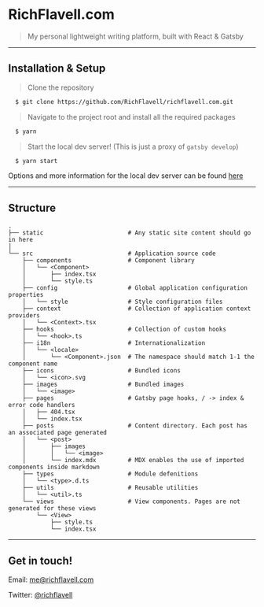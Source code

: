 # RichFlavell.com

> My personal lightweight writing platform, built with React & Gatsby

---

## Installation & Setup

> Clone the repository

```sh
  $ git clone https://github.com/RichFlavell/richflavell.com.git
```

> Navigate to the project root and install all the required packages

```sh
  $ yarn
```

> Start the local dev server! (This is just a proxy of `gatsby develop`)

```sh
  $ yarn start
```

Options and more information for the local dev server can be found <a href="https://www.gatsbyjs.org/docs/gatsby-cli/#develop">here</a>

---

## Structure

```
.
├── static                        # Any static site content should go in here
│
└── src                           # Application source code
    ├── components                # Component library
    │   └── <Component>
    │       ├── index.tsx
    │       └── style.ts
    ├── config                    # Global application configuration properties
    │   └── style                 # Style configuration files
    ├── context                   # Collection of application context providers
    │   └── <Context>.tsx
    ├── hooks                     # Collection of custom hooks
    │   └── <hook>.ts
    ├── i18n                      # Internationalization
    │   └── <locale>
    │       └── <Component>.json  # The namespace should match 1-1 the component name
    ├── icons                     # Bundled icons
    │   └── <icon>.svg
    ├── images                    # Bundled images
    │   └── <image>
    ├── pages                     # Gatsby page hooks, / -> index & error code handlers
    │   ├── 404.tsx
    │   └── index.tsx
    ├── posts                     # Content directory. Each post has an associated page generated
    │   └── <post>
    │       ├── images
    │       │   └── <image>
    │       └── index.mdx         # MDX enables the use of imported components inside markdown
    ├── types                     # Module defenitions
    │   └── <type>.d.ts
    ├── utils                     # Reusable utilities
    │   └── <util>.ts
    └── views                     # View components. Pages are not generated for these views
        └── <View>
            ├── style.ts
            └── index.tsx
```

---

## Get in touch!

Email: <a href="mailto:me@richflavell.com">me@richflavell.com</a>

Twitter: <a href="https://twitter.com/RichFlavell">@richflavell</a>
